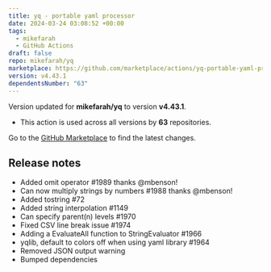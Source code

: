 ```yaml
---
title: yq - portable yaml processor
date: 2024-03-24 03:08:52 +00:00
tags:
  - mikefarah
  - GitHub Actions
draft: false
repo: mikefarah/yq
marketplace: https://github.com/marketplace/actions/yq-portable-yaml-processor
version: v4.43.1
dependentsNumber: "63"
---
```



Version updated for **mikefarah/yq** to version **v4.43.1**.
- This action is used across all versions by **63** repositories.

Go to the [GitHub Marketplace](https://github.com/marketplace/actions/yq-portable-yaml-processor) to find the latest changes.

## Release notes

  - Added omit operator #1989 thanks @mbenson!
  - Can now multiply strings by numbers #1988  thanks @mbenson!
  - Added tostring #72
  - Added string interpolation #1149
  - Can specify parent(n) levels #1970
  - Fixed CSV line break issue #1974
  - Adding a EvaluateAll function to StringEvaluator #1966
  - yqlib, default to colors off when using yaml library #1964
  - Removed JSON output warning
  - Bumped dependencies
